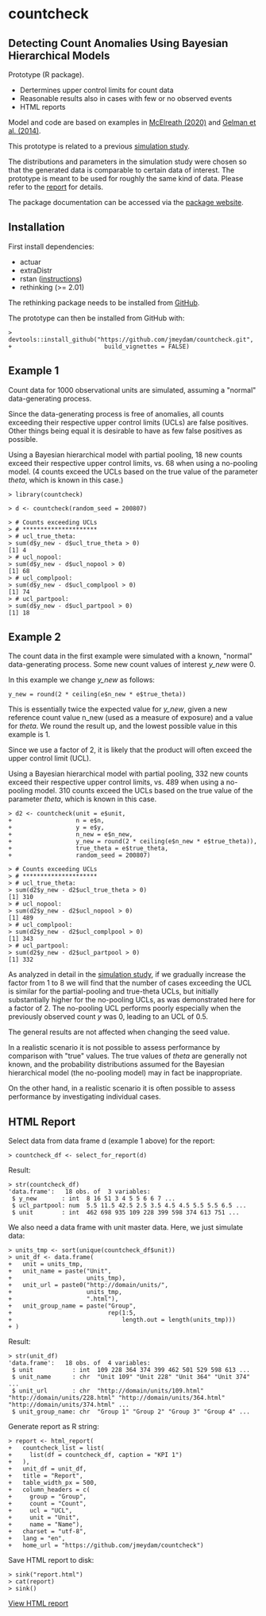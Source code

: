 # countcheck

## Detecting Count Anomalies Using Bayesian Hierarchical Models

Prototype (R package).

* Dertermines upper control limits for count data
* Reasonable results also in cases with few or no observed events
* HTML reports

Model and code are based on examples in 
[McElreath (2020)](https://xcelab.net/rm/statistical-rethinking/) and
[Gelman et al. (2014)](https://www.stat.columbia.edu/~gelman/book/).

This prototype is related to a previous 
[simulation study](https://jmeydam.github.io/count-anomalies/simulation_study.html).

The distributions and parameters in the simulation study were chosen
so that the generated data is comparable to certain data of interest.
The prototype is meant to be used for roughly the same kind of data. 
Please refer to the
[report](https://jmeydam.github.io/count-anomalies/simulation_study.html) 
for details.

The package documentation can be accessed via the 
[package website](https://jmeydam.github.io/countcheck/).

## Installation

First install dependencies:

* actuar
* extraDistr
* rstan ([instructions](https://github.com/stan-dev/rstan/wiki/RStan-Getting-Started))
* rethinking (>= 2.01)

The rethinking package needs to be installed from 
[GitHub](https://github.com/rmcelreath/rethinking).

The prototype can then be installed from GitHub with:
```
> devtools::install_github("https://github.com/jmeydam/countcheck.git", 
+                          build_vignettes = FALSE)
```

## Example 1

Count data for 1000 observational units are simulated, assuming a "normal"
data-generating process.

Since the data-generating process is free of anomalies, all counts exceeding 
their respective upper control limits (UCLs) are false positives. Other things 
being equal it is desirable to have as few false positives as possible.

Using a Bayesian hierarchical model with partial pooling, 18 new counts exceed
their respective upper control limits, vs. 68 when using a no-pooling 
model. (4 counts exceed the UCLs based on the true value of the parameter 
_theta_, which is known in this case.)

```
> library(countcheck)

> d <- countcheck(random_seed = 200807)

> # Counts exceeding UCLs
> # *********************
> # ucl_true_theta:
> sum(d$y_new - d$ucl_true_theta > 0)
[1] 4
> # ucl_nopool:
> sum(d$y_new - d$ucl_nopool > 0)
[1] 68
> # ucl_complpool:
> sum(d$y_new - d$ucl_complpool > 0)
[1] 74
> # ucl_partpool:
> sum(d$y_new - d$ucl_partpool > 0)
[1] 18
```

## Example 2

The count data in the first example were simulated with a known, "normal"
data-generating process. Some new count values of interest _y_new_ were 0.

In this example we change _y_new_ as follows:

`y_new = round(2 * ceiling(e$n_new * e$true_theta))`

This is essentially twice the expected value for _y_new_, given a new 
reference count value n_new (used as a measure of exposure) and a value 
for _theta_. We round the result up, and the lowest possible value in 
this example is 1.

Since we use a factor of 2, it is likely that the product will often
exceed the upper control limit (UCL).

Using a Bayesian hierarchical model with partial pooling, 332 new counts exceed
their respective upper control limits, vs. 489 when using a no-pooling 
model. 310 counts exceed the UCLs based on the true value of the parameter 
_theta_, which is known in this case.

```
> d2 <- countcheck(unit = e$unit,
+                  n = e$n,
+                  y = e$y,
+                  n_new = e$n_new,
+                  y_new = round(2 * ceiling(e$n_new * e$true_theta)),
+                  true_theta = e$true_theta,
+                  random_seed = 200807)

> # Counts exceeding UCLs
> # *********************
> # ucl_true_theta:
> sum(d2$y_new - d2$ucl_true_theta > 0)
[1] 310
> # ucl_nopool:
> sum(d2$y_new - d2$ucl_nopool > 0)
[1] 489
> # ucl_complpool:
> sum(d2$y_new - d2$ucl_complpool > 0)
[1] 343
> # ucl_partpool:
> sum(d2$y_new - d2$ucl_partpool > 0)
[1] 332
```

As analyzed in detail in the
[simulation study](https://jmeydam.github.io/count-anomalies/simulation_study.html),
if we gradually increase the factor from 1 to 8 we will find that the number
of cases exceeding the UCL is similar for the partial-pooling and true-theta 
UCLs, but initially substantially higher for the no-pooling UCLs, as was 
demonstrated here for a factor of 2. The no-pooling UCL performs poorly 
especially when the previously observed count _y_ was 0, leading to an UCL
of 0.5.

The general results are not affected when changing the seed value.

In a realistic scenario it is not possible to assess performance by
comparison with "true" values. The true values of _theta_ are generally 
not known, and the probability distributions assumed for the Bayesian 
hierarchical model (the no-pooling model) may in fact be inappropriate.

On the other hand, in a realistic scenario it is often possible to assess 
performance by investigating individual cases.

## HTML Report

Select data from data frame d (example 1 above) for the report:

```
> countcheck_df <- select_for_report(d)
```

Result:

```
> str(countcheck_df)
'data.frame':	18 obs. of  3 variables:
 $ y_new       : int  8 16 51 3 4 5 5 6 6 7 ...
 $ ucl_partpool: num  5.5 11.5 42.5 2.5 3.5 4.5 4.5 5.5 5.5 6.5 ...
 $ unit        : int  462 698 935 109 228 399 598 374 613 751 ...
```

We also need a data frame with unit master data.
Here, we just simulate data:

```
> units_tmp <- sort(unique(countcheck_df$unit))
> unit_df <- data.frame(
+   unit = units_tmp,
+   unit_name = paste("Unit",
+                     units_tmp),
+   unit_url = paste0("http://domain/units/",
+                     units_tmp,
+                     ".html"),
+   unit_group_name = paste("Group",
+                           rep(1:5,
+                               length.out = length(units_tmp)))
+ )
```

Result:

```
> str(unit_df)
'data.frame':	18 obs. of  4 variables:
 $ unit           : int  109 228 364 374 399 462 501 529 598 613 ...
 $ unit_name      : chr  "Unit 109" "Unit 228" "Unit 364" "Unit 374" ...
 $ unit_url       : chr  "http://domain/units/109.html" "http://domain/units/228.html" "http://domain/units/364.html" "http://domain/units/374.html" ...
 $ unit_group_name: chr  "Group 1" "Group 2" "Group 3" "Group 4" ...
```

Generate report as R string:

```
> report <- html_report(
+   countcheck_list = list(
+     list(df = countcheck_df, caption = "KPI 1")
+   ),
+   unit_df = unit_df,
+   title = "Report",
+   table_width_px = 500,
+   column_headers = c(
+     group = "Group",
+     count = "Count",
+     ucl = "UCL",
+     unit = "Unit",
+     name = "Name"),
+   charset = "utf-8",
+   lang = "en",
+   home_url = "https://github.com/jmeydam/countcheck")
```

Save HTML report to disk:

```
> sink("report.html")
> cat(report)
> sink()
```

[View HTML report](https://jmeydam.github.io/countcheck/report.html)

<br/><br/>
